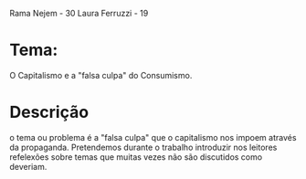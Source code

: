  Rama Nejem - 30
 Laura Ferruzzi - 19
 
# Tema:
O Capitalismo e a "falsa culpa" do Consumismo.
 
# Descrição
o tema ou problema é a "falsa culpa" que o capitalismo nos impoem através da propaganda. Pretendemos durante o trabalho introduzir nos leitores refelexões sobre temas que muitas vezes não são discutidos como deveriam.
